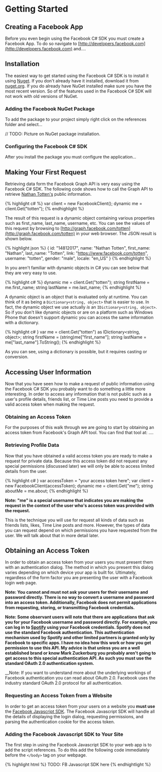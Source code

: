 # Getting Started

## Creating a Facebook App
Before you even begin using the Facebook C# SDK you must create a Facebook App. To do so navigate to [http://developers.facebook.com](http://developers.facebook.com) and....

## Installation
The easiest way to get started using the Facebook C# SDK is to install it using [Nuget](http://nuget.org). If you don't already have it installed, download it from [nuget.org](http://nuget.org). If you do already have NuGet installed make sure you have the most recent version. So of the features used in the Facebook C# SDK will not work with old versions of NuGet.

### Adding the Facebook NuGet Package
To add the package to your project simply right click on the references folder and select...

// TODO: Picture on NuGet package installation.

### Configuring the Facebook C# SDK
After you install the package you must configure the application...


## Making Your First Request
Retrieving data form the Facebook Graph API is very easy using the Facebook C# SDK. The following code shows how to call the Graph API to retrieve [Nathan Totten's](http://facebook.com/totten) public information.

{% highlight c# %}
var client = new FacebookClient();
dynamic me = client.Get("totten");
{% endhighlight %}

The result of this request is a dynamic object containing various properties such as first_name, last_name, username, etc. You can see the values of this request by browsing to [http://graph.facebook.com/totten](http://graph.facebook.com/totten) in your web browser. The JSON result is shown below.

{% highlight json %}
{
	id: "14812017",
	name: "Nathan Totten",
	first_name: "Nathan",
	last_name: "Totten",
	link: "https://www.facebook.com/totten",
	username: "totten",
	gender: "male",
	locale: "en_US"
}
{% endhighlight %}

In you aren't familiar with dynamic objects in C# you can see below that they are very easy to use. 

{% highlight c# %}
dynamic me = client.Get("totten");
string firstName = me.first_name;
string lastName = me.last_name;
{% endhighlight %}

A dynamic object is an object that is evaluated only at runtime. You can think of it as being a ```Dictionary<string, object>``` that is easier to use. In fact, the dynamic object we use actually _is_ an ```IDictionary<string, object>```. So if you don't like dynamic objects or are on a platform such as Windows Phone that doesn't support dynamic you can access the same information with a dictionary.

{% highlight c# }
var me = client.Get("totten") as IDictionary<string, object>;
string firstName = (string)me["first_name"];
string lastName = me["last_name"].ToString();
{% endhighlight %}

As you can see, using a dictionary is possible, but it requires casting or conversion.

## Accessing User Information
Now that you have seen how to make a request of public information using the Facebook C# SDK you probably want to do something a little more interesting. In order to access any information that is not public such as a user's profile details, friends list, or Time Line posts you need to provide a valid access token when making the request. 

### Obtaining an Access Token
For the purposes of this walk through we are going to start by obtaining an access token from Facebook's Graph API tool. You can find that tool at: ....


### Retrieving Profile Data
Now that you have obtained a valid access token you are ready to make a request for private data. Because this access token did not request any special permissions (discussed later) we will only be able to access limited details from the user.

{% highlight c# }
var accessToken = "your access token here";
var client = new FacebookClient(accessToken);
dynamic me = client.Get("me");
string aboutMe = me.about;
{% endhighlight %}

__Note: "me" is a special username that indicates you are making the request in the context of the user who's access token was provided with the request.__

This is the technique you will use for request all kinds of data such as friends lists, likes, Time Line posts and more. However, the types of data you can request depend on which permissions you have requested from the user. We will talk about that in more detail later.

## Obtaining an Access Token
In order to obtain an access token from your users you must present them with an authentication dialog. The method in which you present this dialog varies depending on which device your app is built for. Ultimately, regardless of the form factor you are presenting the user with a Facebook login web page. 

__Note: You cannot and must not ask your users for their username and password directly. There is no way to convert a username and password into an access token. Additionally, Facebook does not permit applications from requesting, storing, or transmitting Facebook credentials.__

__Note: Some observant users will note that there are applications that ask you for your Facebook username and password directly. For example, you can log in to [Spotify](http://spotify.com) using your Facebook credentials. Spotify does not use the standard Facebook authentication. This authentication mechanism used by Spotify and other limited partners is granted only by Facebook to specific apps. I have no idea how this work or how you get permission to use this API. My advice is that unless you are a well established brand or know Mark Zuckerburg you probably aren't going to get access to this special authentication API. As such you must use the standard OAuth 2.0 authentication system.__

__Note: If you want to understand more about the underlying workings of Facebook authentication you can read about OAuth 2.0. Facebook uses the industry standard OAuth 2.0 protocol for all authentication.

### Requesting an Access Token from a Website
In order to get an access token from your users on a website you **must use** the [Facebook Javascript SDK](http://github.com/facebook/facebook-js-sdk). The Facebook Javascript SDK will handle all the details of displaying the login dialog, requesting permissions, and parsing the authentication cookie for the access token.

### Adding the Facebook Javascript SDK to Your Site
The first step in using the Facebook Javascript SDK to your web app is to add the script references. To do this add the following code immediately before the ```</body>``` tag on your webpage.

{% highlight html %}
TODO: FB Javascript SDK here
{% endhightlight %}


